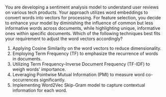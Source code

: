 You are developing a sentiment analysis model to understand user reviews on various tech products. Your approach utilizes word embeddings to convert words into vectors for processing. For feature selection, you decide to enhance your model by diminishing the influence of common but less informative words across documents, while highlighting unique, informative ones within specific documents. Which of the following techniques best fits your requirement to adjust the word vectors accordingly?

1. Applying Cosine Similarity on the word vectors to reduce dimensionality.
2. Employing Term Frequency (TF) to emphasize the recurrence of words in documents.
3. Utilizing Term Frequency-Inverse Document Frequency (TF-IDF) to weigh words' importance.
4. Leveraging Pointwise Mutual Information (PMI) to measure word co-occurrences significantly.
5. Implementing Word2Vec Skip-Gram model to capture contextual information for each word.